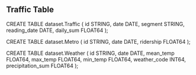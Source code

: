 ## Traffic Table

CREATE TABLE dataset.Traffic (
  id STRING,
  date DATE,
  segment STRING,
  reading_date DATE,
  daily_sum FLOAT64
);

CREATE TABLE dataset.Metro (
  id STRING,
  date DATE,
  ridership FLOAT64
);


CREATE TABLE dataset.Weather (
  id STRING,
  date DATE,
  mean_temp FLOAT64, 
  max_temp FLOAT64,
  min_temp FLOAT64,
  weather_code INT64,
  precipitation_sum FLOAT64
);

